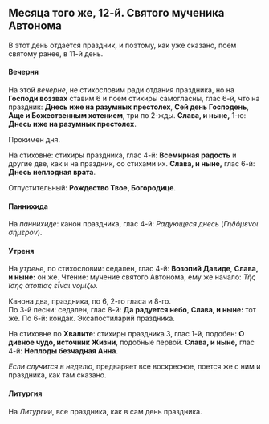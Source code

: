 
## Месяца того же, 12-й. Святого мученика Автонома

В этот день отдается праздник, и поэтому, как уже сказано, поем святому ранее, в 11-й день.

#### Вечерня

На этой *вечерне*, не стихословим ради отдания праздника, но на **Господи воззвах** ставим 6 
и поем стихиры самогласны, глас 6-й, что на праздник: **Днесь иже на разумных престолех**, 
**Сей день Господень**, **Аще и Божественным хотением**, три по 2-жды. 
 **Слава, и ныне,** 1-ю: **Днесь иже на разумных престолех**.

Прокимен дня.

На стиховне: стихиры праздника, глас 4-й: **Всемирная радость** и другие две, как и на праздник, 
со стихами их. **Слава, и ныне,** глас 6-й: **Днесь неплодная врата**.

Отпустительный: **Рождество Твое, Богородице**.

#### Паннихида

На *паннихиде*: канон праздника, глас 4-й: *Радующеся днесь* (*Γηϑόμενοι σήμερον*).

#### Утреня

На *утрене*, по стихословии: седален, глас 4-й: **Возопий Давиде**, **Слава, и ныне:** он же. 
Чтение: мучение святого Автонома, ему же начало: *Τῆς ἴσης ἀτοπίας εἶναι νομίζω*. 

Канона два, праздника, по 6, 2-го гласа и 8-го.    
По 3-й песни: седален, глас 8-й: **Да радуется небо**, **Слава, и ныне:** тот же. 
По 6-й: кондак. 
Эксапостиларий праздника.

На стиховне по **Хвалите**: стихиры праздника 3, глас 1-й, подобен: **О дивное чудо, источник 
Жизни**, подобные первой. **Слава, и ныне,** глас 4-й: **Неплоды безчадная Анна**.

*Если случится в неделю*, предваряет все воскресное, поется же с ним и праздника, 
как там сказано.

#### Литургия

На *Литургии*, все праздника, как в сам день праздника.

